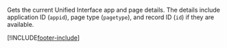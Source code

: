 Gets the current Unified Interface app and page details. The details include application ID (`appid`), page type (`pagetype`), and record ID (`id`) if they are available.

[!INCLUDE[footer-include](../../../../../../includes/footer-banner.md)]